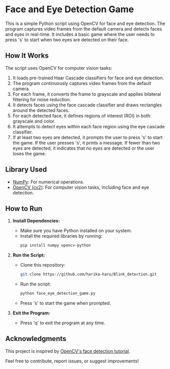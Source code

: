 # Face and Eye Detection Game

This is a simple Python script using OpenCV for face and eye detection. The program captures video frames from the default camera and detects faces and eyes in real-time. It includes a basic game where the user needs to press 's' to start when two eyes are detected on their face.

## How It Works

The script uses OpenCV for computer vision tasks:

1. It loads pre-trained Haar Cascade classifiers for face and eye detection.
2. The program continuously captures video frames from the default camera.
3. For each frame, it converts the frame to grayscale and applies bilateral filtering for noise reduction.
4. It detects faces using the face cascade classifier and draws rectangles around the detected faces.
5. For each detected face, it defines regions of interest (ROI) in both grayscale and color.
6. It attempts to detect eyes within each face region using the eye cascade classifier.
7. If at least two eyes are detected, it prompts the user to press 's' to start the game. If the user presses 's', it prints a message. If fewer than two eyes are detected, it indicates that no eyes are detected or the user loses the game.

## Library Used

- [NumPy](https://numpy.org/): For numerical operations.
- [OpenCV (cv2)](https://opencv.org/): For computer vision tasks, including face and eye detection.

## How to Run

1. **Install Dependencies:**
   - Make sure you have Python installed on your system.
   - Install the required libraries by running:
     ```bash
     pip install numpy opencv-python
     ```

2. **Run the Script:**
   - Clone this repository:
     ```bash
     git clone https://github.com/harika-haru/Blink_detection.git 
     ```
   - Run the script:
     ```bash
     python face_eye_detection_game.py
     ```
   - Press 's' to start the game when prompted.

3. **Exit the Program:**
   - Press 'q' to exit the program at any time.

## Acknowledgments

This project is inspired by [OpenCV's face detection tutorial](https://docs.opencv.org/master/db/d28/tutorial_cascade_classifier.html).

Feel free to contribute, report issues, or suggest improvements!
